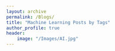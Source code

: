 ```yaml
---
layout: archive
permalink: /Blogs/
title: "Machine Learning Posts by Tags"
author_profile: true
header:
	image: "/Images/AI.jpg"	
---
```

